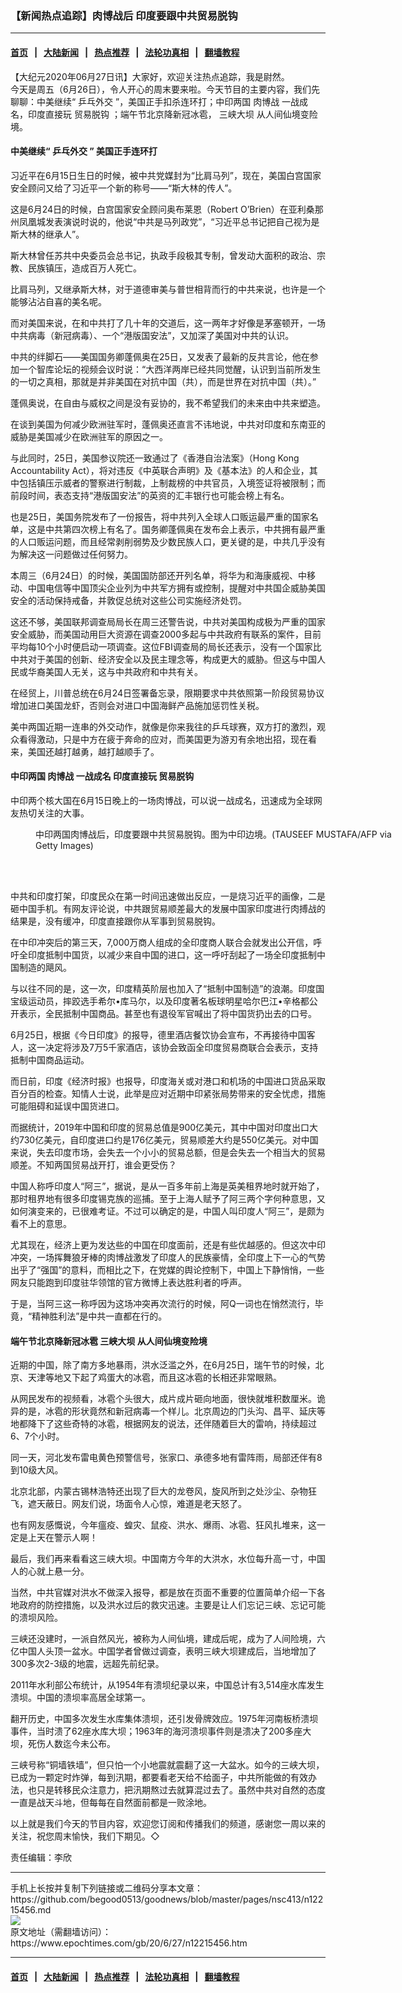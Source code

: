 ### 【新闻热点追踪】肉博战后 印度要跟中共贸易脱钩
------------------------

#### [首页](../../README.md)  &nbsp;&nbsp;|&nbsp;&nbsp; [大陆新闻](../../indexes/E大陆新闻.md)   &nbsp;&nbsp;|&nbsp;&nbsp; [热点推荐](../../indexes/热点推荐.md)  &nbsp;&nbsp;|&nbsp;&nbsp; [法轮功真相](../../../../../basic/blob/master/README.md) &nbsp;&nbsp;|&nbsp;&nbsp; [翻墙教程](https://github.com/gfw-breaker/guides/blob/master/README.md)



<div><p>
 【大纪元2020年06月27日讯】大家好，欢迎关注热点追踪，我是尉然。
 <br/>
 今天是周五（6月26日），令人开心的周末要来啦。今天节目的主要内容，我们先聊聊：中美继续“
 <ok href="https://www.epochtimes.com/gb/tag/%E4%B9%92%E4%B9%93%E5%A4%96%E4%BA%A4.html">
  乒乓外交
 </ok>
 ”，美国正手扣杀连环打；中印两国
 <ok href="https://www.epochtimes.com/gb/tag/%E8%82%89%E5%8D%9A%E6%88%98.html">
  肉博战
 </ok>
 一战成名，印度直接玩
 <ok href="https://www.epochtimes.com/gb/tag/%E8%B4%B8%E6%98%93%E8%84%B1%E9%92%A9.html">
  贸易脱钩
 </ok>
 ；端午节北京降新冠冰雹，
 <ok href="https://www.epochtimes.com/gb/tag/%E4%B8%89%E5%B3%A1%E5%A4%A7%E5%9D%9D.html">
  三峡大坝
 </ok>
 从人间仙境变险境。
 <br/>
</p>
<h4>
 中美继续“
 <ok href="https://www.epochtimes.com/gb/tag/%E4%B9%92%E4%B9%93%E5%A4%96%E4%BA%A4.html">
  乒乓外交
 </ok>
 ” 美国正手连环打
</h4>
<p>
 习近平在6月15日生日的时候，被中共党媒封为“比肩马列”，现在，美国白宫国家安全顾问又给了习近平一个新的称号——“斯大林的传人”。
</p>
<p>
 这是6月24日的时候，白宫国家安全顾问奥布莱恩（Robert O’Brien）在亚利桑那州凤凰城发表演说时说的，他说“中共是马列政党”，“习近平总书记把自己视为是斯大林的继承人”。
</p>
<p>
 斯大林曾任苏共中央委员会总书记，执政手段极其专制，曾发动大面积的政治、宗教、民族镇压，造成百万人死亡。
</p>
<p>
 比肩马列，又继承斯大林，对于道德审美与普世相背而行的中共来说，也许是一个能够沾沾自喜的美名呢。
</p>
<p>
 而对美国来说，在和中共打了几十年的交道后，这一两年才好像是茅塞顿开，一场中共病毒（新冠病毒）、一个“港版国安法”，又加深了美国对中共的认识。
</p>
<p>
 中共的绊脚石——美国国务卿蓬佩奥在25日，又发表了最新的反共言论，他在参加一个智库论坛的视频会议时说：“大西洋两岸已经共同觉醒，认识到当前所发生的一切之真相，那就是并非美国在对抗中国（共），而是世界在对抗中国（共）。”
</p>
<p>
 蓬佩奥说，在自由与威权之间是没有妥协的，我不希望我们的未来由中共来塑造。
</p>
<p>
 在谈到美国为何减少欧洲驻军时，蓬佩奥还直言不讳地说，中共对印度和东南亚的威胁是美国减少在欧洲驻军的原因之一。
</p>
<p>
 与此同时，25日，美国参议院还一致通过了《香港自治法案》（Hong Kong Accountability Act），将对违反《中英联合声明》及《基本法》的人和企业，其中包括镇压示威者的警察进行制裁，上制裁榜的中共官员，入境签证将被限制；而前段时间，表态支持“港版国安法”的英资的汇丰银行也可能会榜上有名。
</p>
<p>
 也是25日，美国务院发布了一份报告，将中共列入全球人口贩运最严重的国家名单，这是中共第四次榜上有名了。国务卿蓬佩奥在发布会上表示，中共拥有最严重的人口贩运问题，而且经常剥削弱势及少数民族人口，更关键的是，中共几乎没有为解决这一问题做过任何努力。
</p>
<p>
 本周三（6月24日）的时候，美国国防部还开列名单，将华为和海康威视、中移动、中国电信等中国顶尖企业列为中共军方拥有或控制，提醒对中共国企威胁美国安全的活动保持戒备，并敦促总统对这些公司实施经济处罚。
</p>
<p>
 这还不够，美国联邦调查局局长在周三还警告说，中共对美国构成极为严重的国家安全威胁，而美国动用巨大资源在调查2000多起与中共政府有联系的案件，目前平均每10个小时便启动一项调查。这位FBI调查局的局长还表示，没有一个国家比中共对于美国的创新、经济安全以及民主理念等，构成更大的威胁。但这与中国人民或华裔美国人无关，这与中共政府和中共有关。
</p>
<p>
 在经贸上，川普总统在6月24日签署备忘录，限期要求中共依照第一阶段贸易协议增加进口美国龙虾，否则会对进口中国海鲜产品施加惩罚性关税。
</p>
<p>
 美中两国近期一连串的外交动作，就像是你来我往的乒乓球赛，双方打的激烈，观众看得激动，只是中方在疲于奔命的应对，而美国更为游刃有余地出招，现在看来，美国还越打越勇，越打越顺手了。
</p>
<h4>
 中印两国
 <ok href="https://www.epochtimes.com/gb/tag/%E8%82%89%E5%8D%9A%E6%88%98.html">
  肉博战
 </ok>
 一战成名 印度直接玩
 <ok href="https://www.epochtimes.com/gb/tag/%E8%B4%B8%E6%98%93%E8%84%B1%E9%92%A9.html">
  贸易脱钩
 </ok>
</h4>
<p>
 中印两个核大国在6月15日晚上的一场肉博战，可以说一战成名，迅速成为全球网友热切关注的大事。
</p>
<figure class="wp-caption aligncenter" id="attachment_12215572" style="width: 600px">
 <ok href="https://i.epochtimes.com/assets/uploads/2020/06/download-87.jpg">
  <img alt="" class="size-large wp-image-12215572" src="https://i.epochtimes.com/assets/uploads/2020/06/download-87-600x400.jpg"/>
 </ok>
 <br/><figcaption class="wp-caption-text">
  中印两国肉博战后，印度要跟中共贸易脱钩。图为中印边境。(TAUSEEF MUSTAFA/AFP via Getty Images)
 </figcaption><br/>
</figure><br/>
<p>
 中共和印度打架，印度民众在第一时间迅速做出反应，一是烧习近平的画像，二是砸中国手机。有网友评论说，中共跟贸易顺差最大的发展中国家印度进行肉搏战的结果是，没有缓冲，印度直接跟你从军事到贸易脱钩。
</p>
<p>
 在中印冲突后的第三天，7,000万商人组成的全印度商人联合会就发出公开信，呼吁全印度抵制中国货，以减少来自中国的进口，这一呼吁刮起了一场全印度抵制中国制造的飓风。
</p>
<p>
 与以往不同的是，这一次，印度精英阶层也加入了“抵制中国制造”的浪潮。印度国宝级运动员，摔跤选手希尔•库马尔，以及印度著名板球明星哈尔巴江•辛格都公开表示，全民抵制中国商品。甚至也有退役军官喊出了将中国货扔出去的口号。
</p>
<p>
 6月25日，根据《今日印度》的报导，德里酒店餐饮协会宣布，不再接待中国客人，这一决定将涉及7万5千家酒店，该协会致函全印度贸易商联合会表示，支持抵制中国商品运动。
</p>
<p>
 而日前，印度《经济时报》也报导，印度海关或对港口和机场的中国进口货品采取百分百的检查。知情人士说，此举是应对近期中印紧张局势带来的安全忧虑，措施可能阻碍和延误中国货进口。
</p>
<p>
 而据统计，2019年中国和印度的贸易总值是900亿美元，其中中国对印度出口大约730亿美元，自印度进口约是176亿美元，贸易顺差大约是550亿美元。对中国来说，失去印度市场，会失去一个小小的贸易总额，但是会失去一个相当大的贸易顺差。不知两国贸易战开打，谁会更受伤？
</p>
<p>
 中国人称呼印度人“阿三”，据说，是从一百多年前上海是英美租界地时就开始了，那时租界地有很多印度锡克族的巡捕。至于上海人赋予了阿三两个字何种意思，又如何演变来的，已很难考证。不过可以确定的是，中国人叫印度人“阿三”，是颇为看不上的意思。
</p>
<p>
 尤其现在，经济上更为发达些的中国在印度面前，还是有些优越感的。但这次中印冲突，一场挥舞狼牙棒的肉博战激发了印度人的民族豪情，全印度上下一心的气势出乎了“强国”的意料，而相比之下，在党媒的舆论控制下，中国上下静悄悄，一些网友只能跑到印度驻华领馆的官方微博上表达胜利者的呼声。
</p>
<p>
 于是，当阿三这一称呼因为这场冲突再次流行的时候，阿Q一词也在悄然流行，毕竟，“精神胜利法”是中共一直都在行的。
</p>
<h4>
 端午节北京降新冠冰雹
 <ok href="https://www.epochtimes.com/gb/tag/%E4%B8%89%E5%B3%A1%E5%A4%A7%E5%9D%9D.html">
  三峡大坝
 </ok>
 从人间仙境变险境
</h4>
<p>
 近期的中国，除了南方多地暴雨，洪水泛滥之外，在6月25日，瑞午节的时候，北京、天津等地又下起了鸡蛋大的冰雹，而且这冰雹的长相还非常眼熟。
</p>
<p>
 从网民发布的视频看，冰雹个头很大，成片成片砸向地面，很快就堆积数厘米。诡异的是，冰雹的形状竟然和新冠病毒一个样儿。北京周边的门头沟、昌平、延庆等地都降下了这些奇特的冰雹，根据网友的说法，还伴随着巨大的雷响，持续超过6、7个小时。
</p>
<p>
 同一天，河北发布雷电黄色预警信号，张家口、承德多地有雷阵雨，局部还伴有8到10级大风。
</p>
<p>
 北京北部，内蒙古锡林浩特还出现了巨大的龙卷风，旋风所到之处沙尘、杂物狂飞，遮天蔽日。网友们说，场面令人心惊，难道是老天怒了。
</p>
<p>
 也有网友感慨说，今年瘟疫、蝗灾、鼠疫、洪水、爆雨、冰雹、狂风扎堆来，这一定是上天在警示人啊！
</p>
<p>
 最后，我们再来看看这三峡大坝。中国南方今年的大洪水，水位每升高一寸，中国人的心就上悬一分。
</p>
<p>
 当然，中共官媒对洪水不做深入报导，都是放在页面不重要的位置简单介绍一下各地政府的防控措施，以及洪水过后的救灾迅速。主要是让人们忘记三峡、忘记可能的溃坝风险。
</p>
<p>
 三峡还没建时，一派自然风光，被称为人间仙境，建成后呢，成为了人间险境，六亿中国人头顶一盆水。中国学者曾做过调查，表明三峡大坝建成后，当地增加了300多次2-3级的地震，远超先前纪录。
</p>
<p>
 2011年水利部公布统计，从1954年有溃坝纪录以来，中国总计有3,514座水库发生溃坝。中国的溃坝率高居全球第一。
</p>
<p>
 翻开历史，中国多次发生水库集体溃坝，还引发骨牌效应。1975年河南板桥溃坝事件，当时溃了62座水库大坝；1963年的海河溃坝事件则是溃决了200多座大坝，死伤人数迄今未公布。
</p>
<p>
 三峡号称“铜墙铁墙”，但只怕一个小地震就震翻了这一大盆水。如今的三峡大坝，已成为一颗定时炸弹，每到汛期，都要看老天给不给面子，中共所能做的有效办法，也只是转移民众注意力，把汛期熬过去就算混过去了。虽然中共对自然的态度一直是战天斗地，但每每在自然面前都是一败涂地。
</p>
<p>
 以上就是我们今天的节目内容，欢迎您订阅和传播我们的频道，感谢您一周以来的关注，祝您周末愉快，我们下期见。◇
</p>
<p>
 责任编辑：李欣
</p>
</div>
<hr/>
手机上长按并复制下列链接或二维码分享本文章：<br/>
https://github.com/begood0513/goodnews/blob/master/pages/nsc413/n12215456.md <br/>
<a href='https://github.com/begood0513/goodnews/blob/master/pages/nsc413/n12215456.md'><img src='https://github.com/begood0513/goodnews/blob/master/pages/nsc413/n12215456.md.png'/></a> <br/>
原文地址（需翻墙访问）：https://www.epochtimes.com/gb/20/6/27/n12215456.htm


------------------------
#### [首页](../../README.md)  &nbsp;&nbsp;|&nbsp;&nbsp; [大陆新闻](../../indexes/E大陆新闻.md)   &nbsp;&nbsp;|&nbsp;&nbsp; [热点推荐](../../indexes/热点推荐.md)  &nbsp;&nbsp;|&nbsp;&nbsp; [法轮功真相](../../../../../basic/blob/master/README.md) &nbsp;&nbsp;|&nbsp;&nbsp; [翻墙教程](https://github.com/gfw-breaker/guides/blob/master/README.md)


<img src='http://gfw-breaker.win/goodnews/pages/nsc413/n12215456.md' width='0px' height='0px'/>